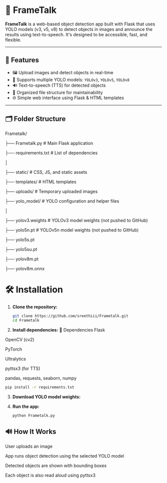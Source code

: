 # 🧠 FrameTalk

**FrameTalk** is a web-based object detection app built with Flask that uses YOLO models (v3, v5, v8) to detect objects in images and announce the results using text-to-speech. It's designed to be accessible, fast, and flexible.

---

## 🚀 Features

- 🖼 Upload images and detect objects in real-time
- 🧠 Supports multiple YOLO models: `YOLOv3`, `YOLOv5`, `YOLOv8`
- 🔊 Text-to-speech (TTS) for detected objects
- 📁 Organized file structure for maintainability
- 🌐 Simple web interface using Flask & HTML templates

---

## 🗂 Folder Structure

Frametalk/

├── Frametalk.py # Main Flask application

├── requirements.txt # List of dependencies

│

├── static/ # CSS, JS, and static assets

├── templates/ # HTML templates

├── uploads/ # Temporary uploaded images

├── yolo_model/ # YOLO configuration and helper files

│

├── yolov3.weights # YOLOv3 model weights (not pushed to GitHub)

├── yolo5n.pt # YOLOv5n model weights (not pushed to GitHub)

├── yolo5s.pt

├── yolo5su.pt

├── yolov8m.pt

├── yolov8m.onnx

# 🛠 Installation

1. **Clone the repository:**
   ```bash
   git clone https://github.com/sreethiii/Frametalk.git
   cd Frametalk
   ```

2. **Install dependencies:**
🧩 Dependencies
Flask

OpenCV (cv2)

PyTorch

Ultralytics

pyttsx3 (for TTS)

pandas, requests, seaborn, numpy


```bash
pip install -r requirements.txt
```

3. **Download YOLO model weights:**


4. **Run the app:**
   ```bash
   python Frametalk.py
   ```

## 🔊 How It Works
User uploads an image

App runs object detection using the selected YOLO model

Detected objects are shown with bounding boxes

Each object is also read aloud using pyttsx3
